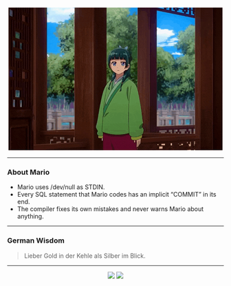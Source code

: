 <p align="center">
  <img src="assets/maomao.gif" />
</p>

---

### About Mario
- Mario uses /dev/null as STDIN.
- Every SQL statement that Mario codes has an implicit “COMMIT” in its end.
- The compiler fixes its own mistakes and never warns Mario about anything.

---

### German Wisdom
> Lieber Gold in der Kehle als Silber im Blick.

---

<p align="center">
  <a>
    <img height="180em" src="https://github-readme-stats-eight-theta.vercel.app/api?username=Torfkopp&show_icons=true&theme=dark&include_all_commits=true&count_private=true"/>
  </a>
  <a href="https://github.com/Torfkopp?tab=repositories">
    <img height="180em" src="https://github-readme-stats-eight-theta.vercel.app/api/top-langs/?username=torfkopp&layout=compact&theme=dark&langs_count=8&hide=java"/>
  </a>
</p>
